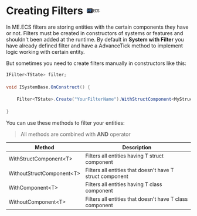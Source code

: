 # Creating Filters [![](Logo-Tiny.png)](/../../#glossary)
In ME.ECS filters are storing entities with the certain components they have or not.
Filters must be created in constructors of systems or features and shouldn't been added at the runtime.
By default in **System with Filter** you have already defined filter and have a AdvanceTick method to implement logic working with certain entity.

But sometimes you need to create filters manually in constructors like this:
```csharp
IFilter<TState> filter;

void ISystemBase.OnConstruct() {

    Filter<TState>.Create("YourFilterName").WithStructComponent<MyStructComponent>().WithoutComponent<MyComponent>().Push(ref this.filter);

}
```

You can use these methods to filter your entities:
> All methods are combined with **AND** operator

| Method | Description |
| ----- | ----- |
| WithStructComponent\<T\> | Filters all entities having T struct component |
| WithoutStructComponent\<T\> | Filters all entities that doesn't have T struct component |
| WithComponent\<T\> | Filters all entities having T class component |
| WithoutComponent\<T\> | Filters all entities that doesn't have T class component |
